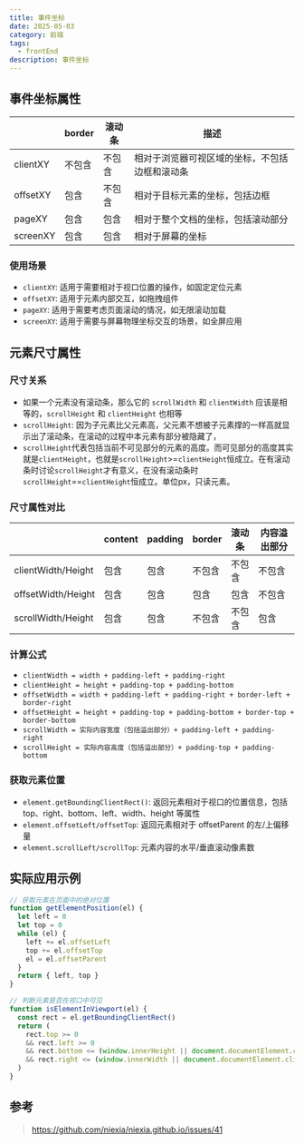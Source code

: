 ```yaml
---
title: 事件坐标
date: 2025-05-03
category: 前端
tags:
  - frontEnd
description: 事件坐标
---
```


## 事件坐标属性

|          | border | 滚动条 | 描述                                           |
| -------- | ------ | ------ | ---------------------------------------------- |
| clientXY | 不包含 | 不包含 | 相对于浏览器可视区域的坐标，不包括边框和滚动条 |
| offsetXY | 包含   | 不包含 | 相对于目标元素的坐标，包括边框                 |
| pageXY   | 包含   | 包含   | 相对于整个文档的坐标，包括滚动部分             |
| screenXY | 包含   | 包含   | 相对于屏幕的坐标                               |

### 使用场景

- `clientXY`: 适用于需要相对于视口位置的操作，如固定定位元素
- `offsetXY`: 适用于元素内部交互，如拖拽组件
- `pageXY`: 适用于需要考虑页面滚动的情况，如无限滚动加载
- `screenXY`: 适用于需要与屏幕物理坐标交互的场景，如全屏应用

## 元素尺寸属性

### 尺寸关系

- 如果一个元素没有滚动条，那么它的 `scrollWidth` 和 `clientWidth` 应该是相等的，`scrollHeight` 和 `clientHeight` 也相等
- `scrollHeight`: 因为子元素比父元素高，父元素不想被子元素撑的一样高就显示出了滚动条，在滚动的过程中本元素有部分被隐藏了，
- `scrollHeight`代表包括当前不可见部分的元素的高度。而可见部分的高度其实就是`clientHeight`，也就是`scrollHeight`>=`clientHeight`恒成立。在有滚动条时讨论`scrollHeight`才有意义，在没有滚动条时`scrollHeight`==`clientHeight`恒成立。单位px，只读元素。

### 尺寸属性对比

|                    | content | padding | border | 滚动条 | 内容溢出部分 |
| ------------------ | ------- | ------- | ------ | ------ | ------------ |
| clientWidth/Height | 包含    | 包含    | 不包含 | 不包含 | 不包含       |
| offsetWidth/Height | 包含    | 包含    | 包含   | 包含   | 不包含       |
| scrollWidth/Height | 包含    | 包含    | 不包含 | 不包含 | 包含         |

### 计算公式

- `clientWidth = width + padding-left + padding-right`
- `clientHeight = height + padding-top + padding-bottom`
- `offsetWidth = width + padding-left + padding-right + border-left + border-right`
- `offsetHeight = height + padding-top + padding-bottom + border-top + border-bottom`
- `scrollWidth = 实际内容宽度（包括溢出部分）+ padding-left + padding-right`
- `scrollHeight = 实际内容高度（包括溢出部分）+ padding-top + padding-bottom`

### 获取元素位置

- `element.getBoundingClientRect()`: 返回元素相对于视口的位置信息，包括 top、right、bottom、left、width、height 等属性
- `element.offsetLeft/offsetTop`: 返回元素相对于 offsetParent 的左/上偏移量
- `element.scrollLeft/scrollTop`: 元素内容的水平/垂直滚动像素数

## 实际应用示例

```javascript
// 获取元素在页面中的绝对位置
function getElementPosition(el) {
  let left = 0
  let top = 0
  while (el) {
    left += el.offsetLeft
    top += el.offsetTop
    el = el.offsetParent
  }
  return { left, top }
}

// 判断元素是否在视口中可见
function isElementInViewport(el) {
  const rect = el.getBoundingClientRect()
  return (
    rect.top >= 0
    && rect.left >= 0
    && rect.bottom <= (window.innerHeight || document.documentElement.clientHeight)
    && rect.right <= (window.innerWidth || document.documentElement.clientWidth)
  )
}
```

## 参考

> https://github.com/niexia/niexia.github.io/issues/41
